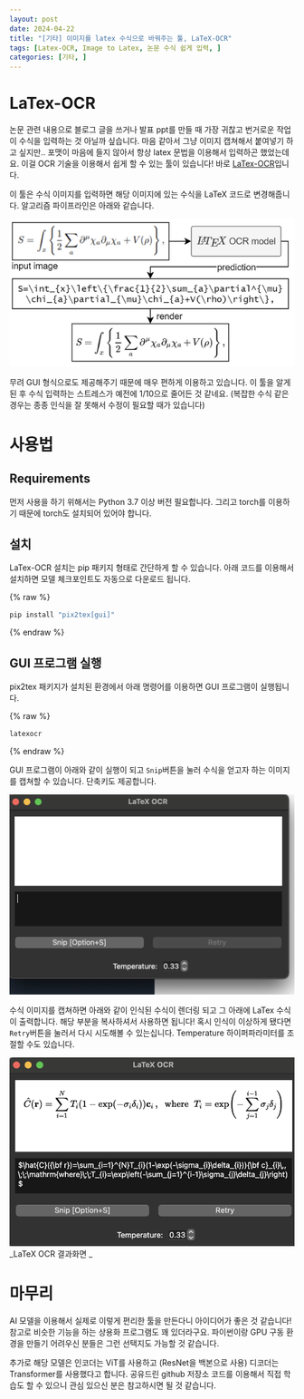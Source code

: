 ```yaml
---
layout: post
date: 2024-04-22
title: "[기타] 이미지를 latex 수식으로 바꿔주는 툴, LaTeX-OCR"
tags: [Latex-OCR, Image to Latex, 논문 수식 쉽게 입력, ]
categories: [기타, ]
---
```



# LaTex-OCR


논문 관련 내용으로 블로그 글을 쓰거나 발표 ppt를 만들 때 가장 귀찮고 번거로운 작업이 수식을 입력하는 것 아닐까 싶습니다. 마음 같아서 그냥 이미지 캡쳐해서 붙여넣기 하고 싶지만.. 포맷이 마음에 들지 않아서 항상 latex 문법을 이용해서 입력하곤 했었는데요. 이걸 OCR 기술을 이용해서 쉽게 할 수 있는 툴이 있습니다! 바로 [LaTex-OCR](https://github.com/lukas-blecher/LaTeX-OCR)입니다. 


이 툴은 수식 이미지를 입력하면 해당 이미지에 있는 수식을 LaTeX 코드로 변경해줍니다. 알고리즘 파이프라인은 아래와 같습니다.


![0](/assets/img/2024-04-22-[기타]-이미지를-latex-수식으로-바꿔주는-툴,-LaTeX-OCR.md/0.png)


무려 GUI 형식으로도 제공해주기 때문에 매우 편하게 이용하고 있습니다. 이 툴을 알게 된 후 수식 입력하는 스트레스가 예전에 1/10으로 줄어든 것 같네요. (복잡한 수식 같은 경우는 종종 인식을 잘 못해서 수정이 필요할 때가 있습니다)


# 사용법


## Requirements 


먼저 사용을 하기 위해서는 Python 3.7 이상 버전 필요합니다. 그리고 torch를 이용하기 때문에 torch도 설치되어 있어야 합니다. 


## 설치


LaTex-OCR 설치는 pip 패키지 형태로 간단하게 할 수 있습니다. 아래 코드를 이용해서 설치하면 모델 체크포인트도 자동으로 다운로드 됩니다. 


{% raw %}
```python
pip install "pix2tex[gui]"
```
{% endraw %}


## GUI 프로그램 실행


pix2tex 패키지가 설치된 환경에서 아래 명령어를 이용하면 GUI 프로그램이 실행됩니다.


{% raw %}
```python
latexocr
```
{% endraw %}


GUI 프로그램이 아래와 같이 실행이 되고 `Snip`버튼을 눌러 수식을 얻고자 하는 이미지를 캡쳐할 수 있습니다. 단축키도 제공합니다.


![1](/assets/img/2024-04-22-[기타]-이미지를-latex-수식으로-바꿔주는-툴,-LaTeX-OCR.md/1.png)


수식 이미지를 캡쳐하면 아래와 같이 인식된 수식이 렌더링 되고 그 아래에 LaTex 수식이 출력합니다. 해당 부분을 복사하셔서 사용하면 됩니다! 혹시 인식이 이상하게 됐다면 `Retry`버튼을 눌러서 다시 시도해볼 수 있는십니다. Temperature 하이퍼파라미터를 조절할 수도 있습니다.


![2](/assets/img/2024-04-22-[기타]-이미지를-latex-수식으로-바꿔주는-툴,-LaTeX-OCR.md/2.png)_LaTeX OCR 결과화면 _


# 마무리


AI 모델을 이용해서 실제로 이렇게 편리한 툴을 만든다니 아이디어가 좋은 것 같습니다! 참고로 비슷한 기능을 하는 상용화 프로그램도 꽤 있더라구요. 파이썬이랑 GPU 구동 환경을 만들기 어려우신 분들은 그런 선택지도 가능할 것 같습니다.


추가로 해당 모델은  인코더는 ViT를 사용하고 (ResNet을 백본으로 사용) 디코더는 Transformer를 사용했다고 합니다. 공유드린 github 저장소 코드를 이용해서 직접 학습도 할 수 있으니 관심 있으신 분은 참고하시면 될 것 같습니다. 

